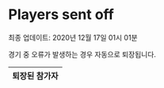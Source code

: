 # Players sent off
최종 업데이트: 2020년 12월 17일 01시 01분


경기 중 오류가 발생하는 경우 자동으로 퇴장됩니다.


| 퇴장된 참가자 |
|:---:|